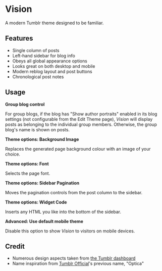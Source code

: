 # Vision
A modern Tumblr theme designed to be familiar.

## Features

- Single column of posts
- Left-hand sidebar for blog info
- Obeys all global appearance options
- Looks great on both desktop and mobile
- Modern reblog layout and post buttons
- Chronological post notes

## Usage

**Group blog control**

For group blogs, if the blog has "Show author portraits" enabled in its blog settings (not configurable from the Edit Theme page), _Vision_ will display posts as belonging to the individual group members. Otherwise, the group blog's name is shown on posts.

**Theme options: Background Image**

Replaces the generated page background colour with an image of your choice.

**Theme options: Font**

Selects the page font.

**Theme options: Sidebar Pagination**

Moves the pagination controls from the post column to the sidebar.

**Theme options: Widget Code**

Inserts any HTML you like into the bottom of the sidebar.

**Advanced: Use default mobile theme**

Disable this option to show _Vision_ to visitors on mobile devices.

## Credit

- Numerous design aspects taken from [the Tumblr dashboard](https://www.tumblr.com/dashboard)
- Name inspiration from [Tumblr Official](https://www.tumblr.com/theme/37310)'s previous name, "Optica"
